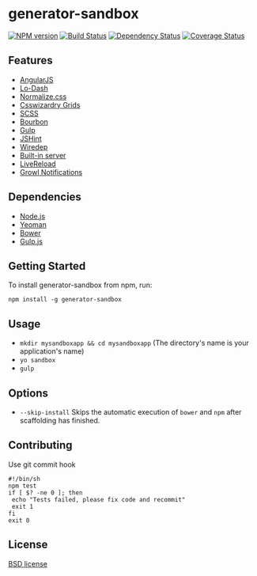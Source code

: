 # generator-sandbox
[![NPM version](https://badge.fury.io/js/generator-sandbox.svg)](http://badge.fury.io/js/generator-sandbox)
[![Build Status](https://secure.travis-ci.org/kojiwakayama/generator-sandbox.png?branch=master)](https://travis-ci.org/kojiwakayama/generator-sandbox)
[![Dependency Status](https://david-dm.org/kojiwakayama/generator-sandbox.svg)](https://david-dm.org/kojiwakayama/generator-sandbox)
[![Coverage Status](https://coveralls.io/repos/kojiwakayama/generator-sandbox/badge.png)](https://coveralls.io/r/kojiwakayama/generator-sandbox)

## Features
* [AngularJS](https://angularjs.org/)
* [Lo-Dash](http://lodash.com/)
* [Normalize.css](http://necolas.github.io/normalize.css/)
* [Csswizardry Grids](https://github.com/csswizardry/csswizardry-grids)
* [SCSS](http://sass-lang.com/)
* [Bourbon](http://bourbon.io/)
* [Gulp](http://gulpjs.com/)
* [JSHint](http://www.jshint.com/)
* [Wiredep](https://github.com/taptapship/wiredep)
* [Built-in server](http://www.senchalabs.org/connect/)
* [LiveReload](https://chrome.google.com/webstore/detail/livereload/jnihajbhpnppcggbcgedagnkighmdlei?hl=en)
* [Growl Notifications](http://growl.info/)

## Dependencies
* [Node.js](http://nodejs.org/)
* [Yeoman](http://yeoman.io/)
* [Bower](http://bower.io/)
* [Gulp.js](http://gulpjs.com/)

## Getting Started
To install generator-sandbox from npm, run:
```
npm install -g generator-sandbox
```

## Usage
* `mkdir mysandboxapp && cd mysandboxapp` (The directory's name is your application's name)
* `yo sandbox`
* `gulp`

## Options
* `--skip-install`
  Skips the automatic execution of `bower` and `npm` after scaffolding has finished.


## Contributing
Use git commit hook

```
#!/bin/sh
npm test
if [ $? -ne 0 ]; then
 echo "Tests failed, please fix code and recommit"
 exit 1
fi
exit 0
```

## License
[BSD license](http://opensource.org/licenses/bsd-license.php)

